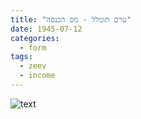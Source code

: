 ```yaml
---
title: "טרם תומלל - מס הכנסה"
date: 1945-07-12
categories:
  - form
tags:
  - zeev
  - income
---
```


![text](/pupko-papers/assets/images/1945-07-12-income-tax.jpg)

